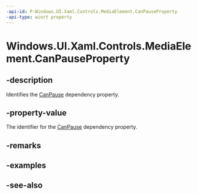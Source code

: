 ```yaml
---
-api-id: P:Windows.UI.Xaml.Controls.MediaElement.CanPauseProperty
-api-type: winrt property
---
```


<!-- Property syntax
public Windows.UI.Xaml.DependencyProperty CanPauseProperty { get; }
-->

# Windows.UI.Xaml.Controls.MediaElement.CanPauseProperty

## -description
Identifies the [CanPause](mediaelement_canpause.md) dependency property.


## -property-value
The identifier for the [CanPause](mediaelement_canpause.md) dependency property.

## -remarks

## -examples

## -see-also
